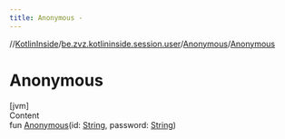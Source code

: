 ```yaml
---
title: Anonymous -
---
```

//[KotlinInside](../../index.md)/[be.zvz.kotlininside.session.user](../index.md)/[Anonymous](index.md)/[Anonymous](-anonymous.md)



# Anonymous  
[jvm]  
Content  
fun [Anonymous](-anonymous.md)(id: [String](https://kotlinlang.org/api/latest/jvm/stdlib/kotlin/-string/index.html), password: [String](https://kotlinlang.org/api/latest/jvm/stdlib/kotlin/-string/index.html))  



